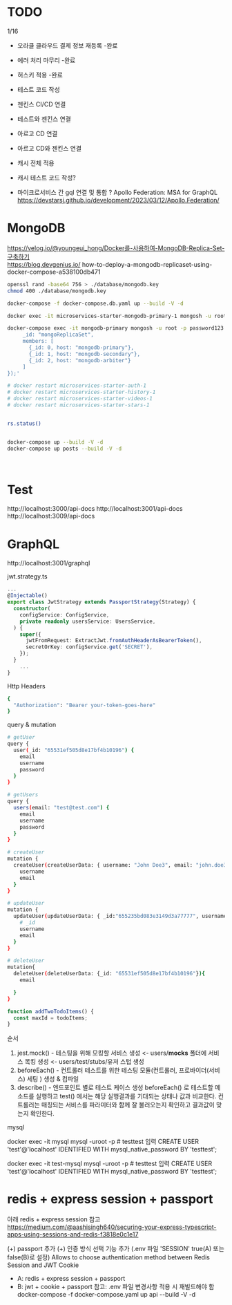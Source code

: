 # TODO

1/16
- 오라클 클라우드 결제 정보 재등록 -완료
- 에러 처리 마무리 -완료
- 허스키 적용 -완료
- 테스트 코드 작성

- 젠킨스 CI/CD 연결
- 테스트와 젠킨스 연결
- 아르고 CD 연결
- 아르고 CD와 젠킨스 연결

- 캐시 전체 적용
- 캐시 테스트 코드 작성?

- 마이크로서비스 간 gql 연결 및 통합 ?
  Apollo Federation: MSA for GraphQL
  https://devstarsj.github.io/development/2023/03/12/Apollo.Federation/

# MongoDB

https://velog.io/@youngeui_hong/Docker를-사용하여-MongoDB-Replica-Set-구축하기 \
https://blog.devgenius.io/ how-to-deploy-a-mongodb-replicaset-using-docker-compose-a538100db471

```bash
openssl rand -base64 756 > ./database/mongodb.key
chmod 400 ./database/mongodb.key

docker-compose -f docker-compose.db.yaml up --build -V -d

docker exec -it microservices-starter-mongodb-primary-1 mongosh -u root -p password123

docker-compose exec -it mongodb-primary mongosh -u root -p password123 --eval 'rs.initiate({
	 _id: "mongoReplicaSet",
	 members: [
	   {_id: 0, host: "mongodb-primary"},
	   {_id: 1, host: "mongodb-secondary"},
	   {_id: 2, host: "mongodb-arbiter"}
	 ]
});'

# docker restart microservices-starter-auth-1
# docker restart microservices-starter-history-1
# docker restart microservices-starter-videos-1
# docker restart microservices-starter-stars-1


rs.status()


docker-compose up --build -V -d
docker-compose up posts --build -V -d

```

<br>

# Test

http://localhost:3000/api-docs
http://localhost:3001/api-docs
http://localhost:3009/api-docs

# GraphQL

http://localhost:3001/graphql

jwt.strategy.ts

```typescript
...
@Injectable()
export class JwtStrategy extends PassportStrategy(Strategy) {
  constructor(
    configService: ConfigService,
    private readonly usersService: UsersService,
  ) {
    super({
      jwtFromRequest: ExtractJwt.fromAuthHeaderAsBearerToken(),
      secretOrKey: configService.get('SECRET'),
    });
  }
	...
}
```

Http Headers

```bash
{
  "Authorization": "Bearer your-token-goes-here"
}
```

query & mutation

```bash
# getUser
query {
  user(_id: "65531ef505d8e17bf4b10196") {
    email
    username
    password
  }
}

# getUsers
query {
  users(email: "test@test.com") {
    email
    username
    password
  }
}

# createUser
mutation {
  createUser(createUserData: { username: "John Doe3", email: "john.doe3@example.com", password: "abcd1234" }) {
    username
    email
  }
}

# updateUser
mutation {
  updateUser(updateUserData: { _id:"655235bd083e3149d3a77777", username: "John Doe", password: "abcd1234111" }) {
    # _id
    username
    email
  }
}

# deleteUser
mutation{
  deleteUser(deleteUserData: {_id: "65531ef505d8e17bf4b10196"}){
    email

  }
}


```

```typescript
function addTwoTodoItems() {
  const maxId = todoItems;
}
```

순서

1. jest.mock() - 테스팅을 위해 모킹할 서비스 생성 <- users/**mocks** 폴더에 서비스 목킹 생성 <- users/test/stubs/유저 스텁 생성
2. beforeEach() - 컨트롤러 테스트를 위한 테스팅 모듈(컨트롤러, 프로바이더(서비스) 세팅 ) 생성 & 컴파일
3. describe() - 엔드포인트 별로 테스트 케이스 생성
   beforeEach() 로 테스트할 메소드를 실행하고 test() 에서는 해당 실행결과를 기대되는 상태나 값과 비교한다.
   컨트롤러는 매칭되는 서비스를 파라미터와 함께 잘 불러오는지 확인하고 결과값이 맞는지 확인한다.

mysql

docker exec -it mysql mysql -uroot -p # testtest 입력
CREATE USER 'test'@'localhost' IDENTIFIED WITH mysql_native_password BY 'testtest';

docker exec -it test-mysql mysql -uroot -p # testtest 입력
CREATE USER 'test'@'localhost' IDENTIFIED WITH mysql_native_password BY 'testtest';

# redis + express session + passport

아래 redis + express session 참고
https://medium.com/@aashisingh640/securing-your-express-typescript-apps-using-sessions-and-redis-f3818e0c1e17

(+) passport 추가
(+) 인증 방식 선택 기능 추가 (.env 파일 'SESSION' true(A) 또는 false(B)로 설정)
Allows to choose authentication method between Redis Session and JWT Cookie

- A: redis + express session + passport
- B: jwt + cookie + passport
  참고: .env 파일 변경사항 적용 시 재빌드해야 함
  docker-compose -f docker-compose.yaml up api --build -V -d
